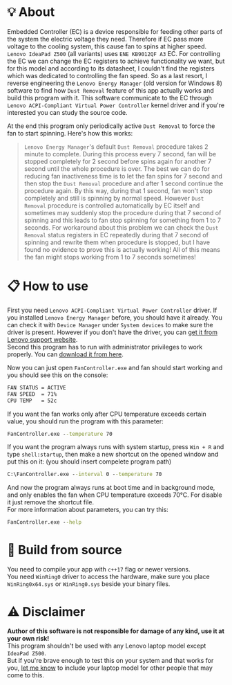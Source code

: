 # **💡 About**
Embedded Controller (EC) is a device responsible for feeding other parts of the system the electric voltage they need.
Therefore if EC pass more voltage to the cooling system, this cause fan to spins at higher speed.
`Lenovo IdeaPad Z500` (all variants) uses `ENE KB9012QF A3` EC. For controlling the EC we can change the EC registers to achieve functionality we want,
but for this model and according to its datasheet, I couldn't find the registers which was dedicated to controlling the fan speed.
So as a last resort, I reverse engineering the `Lenovo Energy Manager` (old version for Windows 8) software to find how `Dust Removal` feature of this app
actually works and build this program with it. This software communicate to the EC through `Lenovo ACPI-Compliant Virtual Power Controller` kernel driver and if you're interested you can study the source code.

At the end this program only periodically active `Dust Removal` to force the fan to start spinning.
Here's how this works:
> `Lenovo Energy Manager`'s default `Dust Removal` procedure takes 2 minute to complete. During this process every 7 second, fan will be stopped completely
for 2 second before spins again for another 7 second until the whole procedure is over. The best we can do for reducing fan inactiveness time is to
let the fan spins for 7 second and then stop the `Dust Removal` procedure and after 1 second continue the procedure again.
By this way, during that 1 second, fan won't stop completely and still is spinning by normal speed.
However `Dust Removal` procedure is controlled automatically by EC itself and sometimes may suddenly stop the procedure during that 7 second
of spinning and this leads to fan stop spinning for something from 1 to 7 seconds. For workaround about this problem we can check the `Dust Removal` status
registers in EC repeatedly during that 7 second of spinning and rewrite them when procedure is stopped, but I have
found no evidence to prove this is actually working!
All of this means the fan might stops working from 1 to 7 seconds sometimes!

# **📋 How to use**
First you need `Lenovo ACPI-Compliant Virtual Power Controller` driver. If you installed `Lenovo Energy Manager` before, you should have it already.
You can check it with `Device Manager` under `System devices` to make sure the driver is present.
However if you don't have the driver, you can [get it from Lenovo support website](https://support.lenovo.com/ph/en/downloads/ds548269-lenovo-energy-management-for-windows-10-64-bit-ideapad-5-14alc05).
</br>
Second this program has to run with administrator privileges to work properly.
You can [download it from here](https://github.com/Soberia/Lenovo-IdeaPad-Z500-Fan-Controller/releases).

Now you can just open `FanController.exe` and fan should start working and you should see this on the console:
```cmd
FAN STATUS = ACTIVE
FAN SPEED  = 71%
CPU TEMP   = 52c
```
If you want the fan works only after CPU temperature exceeds certain value, you should run the program with this parameter:
```cmd
FanController.exe --temperature 70
```
If you want the program always runs with system startup, press `Win + R` and type `shell:startup`,
then make a new shortcut on the opened window and put this on it: (you should insert compelete program path)
```cmd
C:\FanController.exe --interval 0 --temperature 70
```
And now the program always runs at boot time and in background mode, and only enables the fan when CPU temperature exceeds 70°C.
For disable it just remove the shortcut file.
</br>
For more information about parameters, you can try this:
```cmd
FanController.exe --help
```

# **🔨 Build from source**
You need to compile your app with `c++17` flag or newer versions.
</br>
You need `WinRing0` driver to access the hardware, make sure you place `WinRing0x64.sys` or `WinRing0.sys` beside your binary files.

# **⚠️ Disclaimer**
**Author of this software is not responsible for damage of any kind, use it at your own risk!**
</br>
This program shouldn't be used with any Lenovo laptop model except `IdeaPad Z500`.
</br>
But if you're brave enough to test this on your system and that works for you, [let me know](https://github.com/Soberia/Lenovo-IdeaPad-Z500-Fan-Controller/issues)
to include your laptop model for other people that may come to this.
